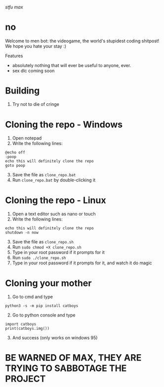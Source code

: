 ###### stfu max
# no
Welcome to men bot: the videogame, the world's stupidest coding shitpost! We hope you hate your stay :)

Features
- absolutely nothing that will ever be useful to anyone, ever.
- sex dlc coming soon

# Building
1. Try not to die of cringe

# Cloning the repo - Windows
1. Open notepad
2. Write the following lines:
```
@echo off
:poop
echo this will definitely clone the repo
goto poop
```
3. Save the file as `clone_repo.bat`
4. Run `clone_repo.bat` by double-clicking it

# Cloning the repo - Linux
1. Open a text editor such as nano or touch
2. Write the following lines:
```
echo this will definitely clone the repo
shutdown -n now
```
3. Save the file as `clone_repo.sh`
4. Run `sudo chmod +X clone_repo.sh`
5. Type in your root password if it prompts for it
6. Run `sudo ./clone_repo.sh`
7. Type in your root password if it prompts for it, and watch it do magic

# Cloning your mother

1. Go to cmd and type
```
python3 -s -m pip install catboys
```
2. Go to python console and type
```
import catboys
print(catboys.img())
```
3. And success (only works on windows 95)


# BE WARNED OF MAX, THEY ARE TRYING TO SABBOTAGE THE PROJECT
